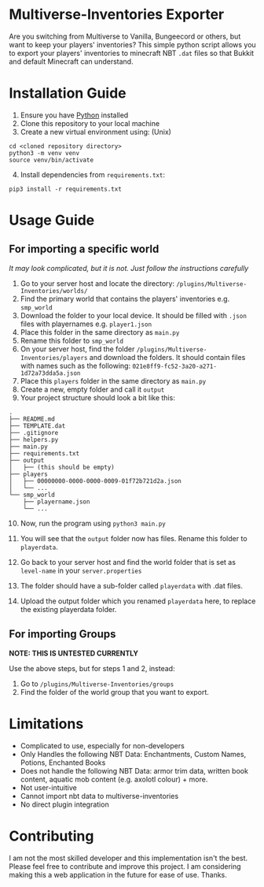 # Multiverse-Inventories Exporter
Are you switching from Multiverse to Vanilla, Bungeecord or others, but want to keep your players' inventories? This simple python script allows you to export your players' inventories to minecraft NBT `.dat` files so that Bukkit and default Minecraft can understand.

# Installation Guide
1. Ensure you have [Python](https://python.org) installed
2. Clone this repository to your local machine
3. Create a new virtual environment using: (Unix)
```
cd <cloned repository directory>
python3 -m venv venv
source venv/bin/activate
``` 
4. Install dependencies from `requirements.txt`:
```
pip3 install -r requirements.txt
```

# Usage Guide
## For importing a specific world
*It may look complicated, but it is not. Just follow the instructions carefully*
1. Go to your server host and locate the directory: `/plugins/Multiverse-Inventories/worlds/`
2. Find the primary world that contains the players' inventories e.g. `smp_world`
3. Download the folder to your local device. It should be filled with `.json` files with playernames e.g. `player1.json`
4. Place this folder in the same directory as `main.py`
5. Rename this folder to `smp_world`
6. On your server host, find the folder `/plugins/Multiverse-Inventories/players` and download the folders. It should contain files with names such as the following: 
`021e8ff9-fc52-3a20-a271-1d72a73dda5a.json`
7. Place this `players` folder in the same directory as `main.py`
8. Create a new, empty folder and call it `output`
9. Your project structure should look a bit like this: 
```
.
├── README.md
├── TEMPLATE.dat
├── .gitignore
├── helpers.py
├── main.py
├── requirements.txt
├── output
│   ├── (this should be empty)
├── players
│   ├── 00000000-0000-0000-0009-01f72b721d2a.json
│   └── ...
└── smp_world
    ├── playername.json
    └── ...
```
10. Now, run the program using `python3 main.py`

11. You will see that the `output` folder now has files. Rename this folder to `playerdata`.
12. Go back to your server host and find the world folder that is set as `level-name` in your `server.properties`
13. The folder should have a sub-folder called `playerdata` with .dat files.
14. Upload the output folder which you renamed `playerdata` here, to replace the existing playerdata folder.

## For importing Groups
**NOTE: THIS IS UNTESTED CURRENTLY**

Use the above steps, but for steps 1 and 2, instead:
1. Go to `/plugins/Multiverse-Inventories/groups`
2. Find the folder of the world group that you want to export.

# Limitations
- Complicated to use, especially for non-developers
- Only Handles the following NBT Data: Enchantments, Custom Names, Potions, Enchanted Books
- Does not handle the following NBT Data: armor trim data, written book content, aquatic mob content (e.g. axolotl colour) + more.
- Not user-intuitive
- Cannot import nbt data to multiverse-inventories
- No direct plugin integration 

# Contributing
I am not the most skilled developer and this implementation isn't the best. Please feel free to contribute and improve this project. I am considering making this a web application in the future for ease of use. Thanks.